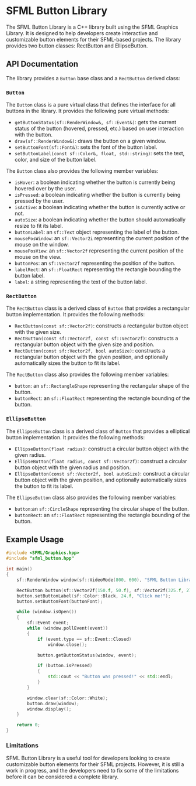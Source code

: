 # SFML Button Library

The SFML Button Library is a C++ library built using the SFML Graphics Library. It is designed to help developers create interactive and customizable button elements for their SFML-based projects. The library provides two button classes: RectButton and EllipseButton.

## API Documentation

The library provides a `Button` base class and a `RectButton` derived class:

### `Button`

The `Button` class is a pure virtual class that defines the interface for all buttons in the library. It provides the following pure virtual methods:

- `getButtonStatus(sf::RenderWindow&, sf::Event&)`: gets the current status of the button (hovered, pressed, etc.) based on user interaction with the button.
- `draw(sf::RenderWindow&)`: draws the button on a given window.
- `setButtonFont(sf::Font&)`: sets the font of the button label.
- `setButtonLabel(const sf::Color&, float, std::string)`: sets the text, color, and size of the button label.

The `Button` class also provides the following member variables:

- `isHover`: a boolean indicating whether the button is currently being hovered over by the user.
- `isPressed`: a boolean indicating whether the button is currently being pressed by the user.
- `isActive`: a boolean indicating whether the button is currently active or not.
- `autoSize`: a boolean indicating whether the button should automatically resize to fit its label.
- `buttonLabel`: an `sf::Text` object representing the label of the button.
- `mousePosWindow`: an `sf::Vector2i` representing the current position of the mouse on the window.
- `mousePosView`: an `sf::Vector2f` representing the current position of the mouse on the view.
- `buttonPos`: an `sf::Vector2f` representing the position of the button.
- `labelRect`: an `sf::FloatRect` representing the rectangle bounding the button label.
- `label`: a string representing the text of the button label.

### `RectButton`

The `RectButton` class is a derived class of `Button` that provides a rectangular button implementation. It provides the following methods:

- `RectButton(const sf::Vector2f)`: constructs a rectangular button object with the given size.
- `RectButton(const sf::Vector2f, const sf::Vector2f)`: constructs a rectangular button object with the given size and position.
- `RectButton(const sf::Vector2f, bool autoSize)`: constructs a rectangular button object with the given position, and optionally automatically sizes the button to fit its label.

The `RectButton` class also provides the following member variables:

- `button`: an `sf::RectangleShape` representing the rectangular shape of the button.
- `buttonRect`: an `sf::FloatRect` representing the rectangle bounding of the button.

### `EllipseButton`

The `EllipseButton` class is a derived class of `Button` that provides a elliptical button implementation. It provides the following methods:

- `EllipseButton(float radius)`: construct a circular button object with the given radius.
- `EllipseButton(float radius, const sf::Vector2f)`: construct a circular button object with the given radius and position.
- `EllipseButton(const sf::Vector2f, bool autoSize)`: construct a circular button object with the given position, and optionally automatically sizes the button to fit its label.

The `EllipseButton` class also provides the following member variables:

- `button`:an `sf::CircleShape` representing the circular shape of the button.
- `buttonRect`: an `sf::FloatRect` representing the rectangle bounding of the button.

## Example Usage

```c++
#include <SFML/Graphics.hpp>
#include "sfml_button.hpp"

int main()
{
    sf::RenderWindow window(sf::VideoMode(800, 600), "SFML Button Library");

    RectButton button(sf::Vector2f(150.f, 50.f), sf::Vector2f(325.f, 275.f));
    button.setButtonLabel(sf::Color::Black, 24.f, "Click me!");
    button.setButtonFont(buttonFont);

    while (window.isOpen())
    {
        sf::Event event;
        while (window.pollEvent(event))
        {
            if (event.type == sf::Event::Closed)
                window.close();

            button.getButtonStatus(window, event);

            if (button.isPressed)
            {
                std::cout << "Button was pressed!" << std::endl;
            }
        }

        window.clear(sf::Color::White);
        button.draw(window);
        window.display();
    }

    return 0;
}
```

### Limitations
SFML Button Library is a useful tool for developers looking to create customizable button elements for their SFML projects. However, it is still a work in progress, and the developers need to fix some of the limitations before it can be considered a complete library.
